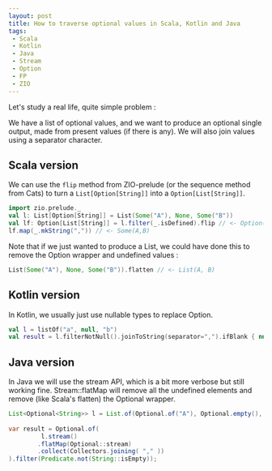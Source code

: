 ```yaml
---
layout: post
title: How to traverse optional values in Scala, Kotlin and Java
tags:
 - Scala
 - Kotlin
 - Java
 - Stream
 - Option
 - FP
 - ZIO
---
```


Let's study a real life, quite simple problem : 

We have a list of optional values, and we want to produce an optional single output, made from present values (if there is any).
We will also join values using a separator character.

## Scala version

We can use the `flip` method from ZIO-prelude (or the sequence method from Cats) to turn a `List[Option[String]]` into a `Option[List[String]]`.

```scala
import zio.prelude._
val l: List[Option[String]] = List(Some("A"), None, Some("B"))
val lf: Option[List[String]] = l.filter(_.isDefined).flip // <- Option(List(A,B))
lf.map(_.mkString(",")) // <- Some(A,B)
```

Note that if we just wanted to produce a List, we could have done this to remove the Option wrapper and undefined values : 

```scala
List(Some("A"), None, Some("B")).flatten // <- List(A, B)
```

## Kotlin version

In Kotlin, we usually just use nullable types to replace Option. 

```kotlin
val l = listOf("a", null, "b")
val result = l.filterNotNull().joinToString(separator=",").ifBlank { null }
```

## Java version

In Java we will use the stream API, which is a bit more verbose but still working fine.
Stream::flatMap will remove all the undefined elements and remove (like Scala's flatten) the Optional wrapper.

```java
List<Optional<String>> l = List.of(Optional.of("A"), Optional.empty(), Optional.of("B"));
     
var result = Optional.of(
         l.stream()
        .flatMap(Optional::stream)
        .collect(Collectors.joining( "," ))
).filter(Predicate.not(String::isEmpty));

```
